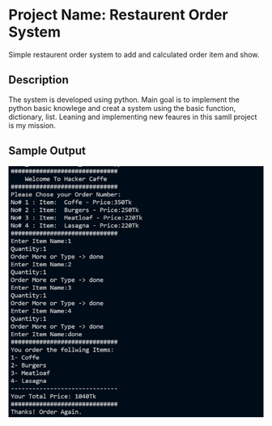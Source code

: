 # Project Name: Restaurent Order System

Simple restaurent order system to add and calculated order item and show. 

## Description
The system is developed using python. Main goal is to implement the python basic knowlege and creat a system using the basic function, dictionary, list.
Leaning and implementing new feaures in this samll project is my mission.

## Sample Output
![](img/output.PNG)
